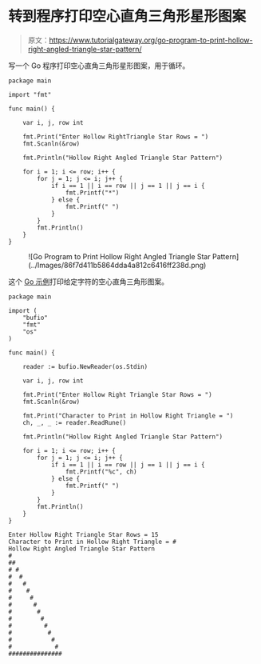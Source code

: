# 转到程序打印空心直角三角形星形图案

> 原文：<https://www.tutorialgateway.org/go-program-to-print-hollow-right-angled-triangle-star-pattern/>

写一个 Go 程序打印空心直角三角形星形图案，用于循环。

```
package main

import "fmt"

func main() {

	var i, j, row int

	fmt.Print("Enter Hollow RightTriangle Star Rows = ")
	fmt.Scanln(&row)

	fmt.Println("Hollow Right Angled Triangle Star Pattern")

	for i = 1; i <= row; i++ {
		for j = 1; j <= i; j++ {
			if i == 1 || i == row || j == 1 || j == i {
				fmt.Printf("*")
			} else {
				fmt.Printf(" ")
			}
		}
		fmt.Println()
	}
}
```

<figure class="wp-block-image size-large">![Go Program to Print Hollow Right Angled Triangle Star Pattern](../Images/86f7d411b5864dda4a812c6416ff238d.png)</figure>

这个 [Go 示例](https://www.tutorialgateway.org/go-programs/)打印给定字符的空心直角三角形图案。

```
package main

import (
	"bufio"
	"fmt"
	"os"
)

func main() {

	reader := bufio.NewReader(os.Stdin)

	var i, j, row int

	fmt.Print("Enter Hollow Right Triangle Star Rows = ")
	fmt.Scanln(&row)

	fmt.Print("Character to Print in Hollow Right Triangle = ")
	ch, _, _ := reader.ReadRune()

	fmt.Println("Hollow Right Angled Triangle Star Pattern")

	for i = 1; i <= row; i++ {
		for j = 1; j <= i; j++ {
			if i == 1 || i == row || j == 1 || j == i {
				fmt.Printf("%c", ch)
			} else {
				fmt.Printf(" ")
			}
		}
		fmt.Println()
	}
}
```

```
Enter Hollow Right Triangle Star Rows = 15
Character to Print in Hollow Right Triangle = #
Hollow Right Angled Triangle Star Pattern
#
##
# #
#  #
#   #
#    #
#     #
#      #
#       #
#        #
#         #
#          #
#           #
#            #
###############
```